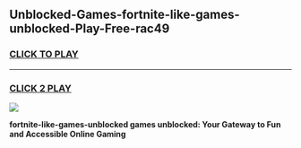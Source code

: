 
## Unblocked-Games-fortnite-like-games-unblocked-Play-Free-rac49
<h3>
<a href="https://premium76.site?title=fortnite-like-games-unblocked&ref=18A1">CLICK TO PLAY</a></h3>
<hr>

<h3>
<a href="https://premium76.site?title=fortnite-like-games-unblocked&ref=18A1">CLICK 2 PLAY</a>
  
</h3>

<a href="https://premium76.site?title=fortnite-like-games-unblocked&ref=18A1"><img src="https://clearcache.store/games.png"></a>


**fortnite-like-games-unblocked games unblocked: Your Gateway to Fun and Accessible Online Gaming**
